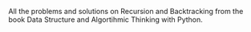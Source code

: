 All the problems and solutions on Recursion and Backtracking from the book Data Structure and Algortihmic Thinking with Python.
